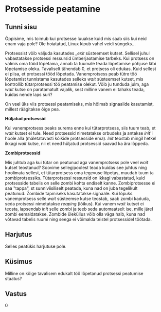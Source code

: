 # Protsesside peatamine

## Tunni sisu

Õppisime, mis toimub kui protsesse luuakse kuid mis saab siis kui neid enam vaja pole? Ole hoiatatud, Linux kipub vahel veidi süngeks...

Protsessist võib väljuda kasutades *_exit* süsteemset kutset. Sellisel juhul vabastatakse protsessi ressursid ümberjaotamise tarbeks. Kui protsess on valmis oma tööd lõpetama, annab ta tuumale teada lõpetamise põhjuse läbi lõpetamise oleku. Tavaliselt tähendab 0, et protsess oli edukas. Kuid sellest ei piisa, et protsessi tööd lõpetada. Vanemprotsess peab tütre töö lõpetamist tunnistama kasutades selleks *wait* süsteemset kutset, mis kontrollib tütarprotsessi töö peatamise olekut. Võib ju tunduda julm, aga *wait* kutse on paratamatult vajalik, sest milline vanem ei tahaks teada, kuidas nende laps suri?

On veel üks viis protsessi peatamiseks, mis hõlmab signaalide kasutamist, millest räägitakse õige pea.

<b>Hüljatud protsessid</b>

Kui vanemprotsess peaks surema enne kui tütarprotsess, siis tuum teab, et *wait* kutset ei tule. Need protsessid nimetatakse orbudeks ja antakse *init*'i hoole alla (mäletatavasti kõikide protsesside ema). *Init* teostab mingil hetkel ikkagi *wait* kutse, nii et need hüljatud protsessid saavad ka ära lõppeda.

<b>Zombiprotsessid</b>

Mis juhtub aga kui tütar on peatunud aga vanemprotsess pole veel *wait* kutset teostanud? Soovime sellegipoolest teada kuidas see juhtus ning hoolimata sellest, et tütarprotsess oma tegevuse lõpetas, muudab tuum ta zombiprotsessiks. Tütarprotsessi ressursid on ikkagi vabastatud, kuid protsesside tabelis on selle zombi kohta endiselt kanne. Zombiprotsesse ei saa "tappa", st sunniviisiliselt peatada, kuna nad on juba tegelikult peatunud. Zombide tapmiseks kasutatakse signaale. Kui lõpuks vanemprotsess selle *wait* süsteemse kutse teostab, saab zombi kaduda, seda protsessi nimetatakse *reaping* (lõikus). Kui vanem *wait* kutset ei teosta, lapsendab *init* selle zombi ja teeb seda automaatselt ise, mille järel zombi eemaldatakse. Zombide üleküllus võib olla väga halb, kuna nad võtavad tabelis ruumi ning seega ei võimalda teistel protsessidel töötada.

## Harjutus

Selles peatükis harjutuse pole.

## Küsimus

Milline on kõige tavalisem edukalt töö lõpetanud protsessi peatumise staatus?

## Vastus

0
